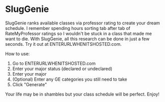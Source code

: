 # SlugGenie
SlugGenie ranks available classes via professor rating to create your dream schedule. I remember spending hours sorting tab after tab of RateMyProfessor ratings so I wouldn't be stuck in a class that made me want to die. With SlugGenie, all this research can be done in just a few seconds. Try it out at ENTERURLWHENITSHOSTED.com.

How to use: 
1. Go to ENTERURLWHENITSHOSTED.com
2. Enter your major status (declared or undeclared)
3. Enter your major 
4. (Optional) Enter any GE categories you still need to take 
5. Click "Generate" 

Your life may be in shambles but your class schedule will be perfect. Enjoy!


